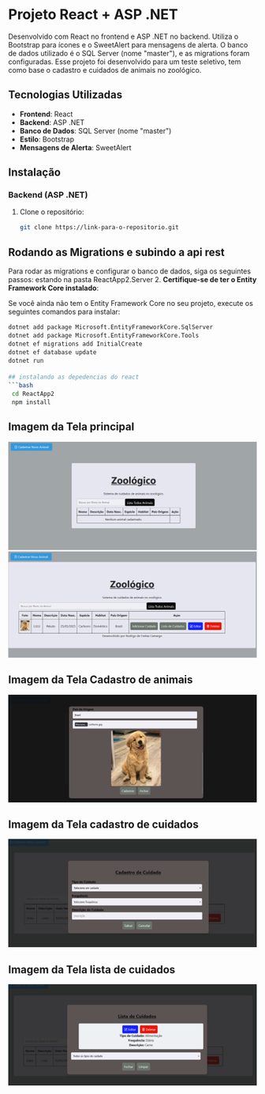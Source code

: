 # Projeto React + ASP .NET

Desenvolvido com React no frontend e ASP .NET no backend. Utiliza o Bootstrap para ícones e o SweetAlert para mensagens de alerta. O banco de dados utilizado é o SQL Server (nome "master"), e as migrations foram configuradas.
Esse projeto foi desenvolvido para um teste seletivo, tem como base o cadastro e cuidados de animais no zoológico.
## Tecnologias Utilizadas

- **Frontend**: React
- **Backend**: ASP .NET
- **Banco de Dados**: SQL Server (nome "master")
- **Estilo**: Bootstrap
- **Mensagens de Alerta**: SweetAlert

## Instalação

### Backend (ASP .NET)

1. Clone o repositório:
   ```bash
   git clone https://link-para-o-repositorio.git

## Rodando as Migrations e subindo a api rest

Para rodar as migrations e configurar o banco de dados, siga os seguintes passos:
estando na pasta ReactApp2.Server
2. **Certifique-se de ter o Entity Framework Core instalado**:

   Se você ainda não tem o Entity Framework Core no seu projeto, execute os seguintes comandos para instalar:

   ```bash
   dotnet add package Microsoft.EntityFrameworkCore.SqlServer
   dotnet add package Microsoft.EntityFrameworkCore.Tools
   dotnet ef migrations add InitialCreate
   dotnet ef database update
   dotnet run

## instalando as depedencias do react
```bash
    cd ReactApp2
    npm install
```
## Imagem da Tela principal 
![Logo do Projeto](./imagens/telaInicial.png)
![Logo do Projeto](./imagens/imagemzoo2.png)
## Imagem da Tela Cadastro de animais
![Logo do Projeto](./imagens/imagemzoo.png)
## Imagem da Tela cadastro de cuidados
![Logo do Projeto](./imagens/cadastroCuidados.png)
## Imagem da Tela lista de cuidados 
![Logo do Projeto](./imagens/listacuidados.png)
